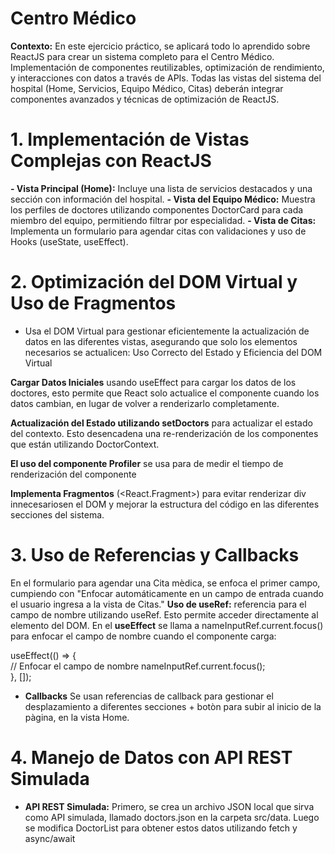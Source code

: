 # Centro Médico  

**Contexto:**
En este ejercicio práctico, se aplicará todo lo aprendido sobre ReactJS para crear
un sistema completo para el Centro Médico. Implementación de componentes reutilizables, optimización de rendimiento, y interacciones con datos a través de APIs. Todas las vistas del sistema del hospital (Home, Servicios, Equipo Médico, Citas) deberán integrar
componentes avanzados y técnicas de optimización de ReactJS.

# 1. Implementación de Vistas Complejas con ReactJS
**- Vista Principal (Home):** Incluye una lista de servicios destacados y una sección
con información del hospital.
**- Vista del Equipo Médico:** Muestra los perfiles de doctores utilizando
componentes DoctorCard para cada miembro del equipo, permitiendo filtrar
por especialidad.
**- Vista de Citas:** Implementa un formulario para agendar citas con validaciones y
uso de Hooks (useState, useEffect).

# 2. Optimización del DOM Virtual y Uso de Fragmentos
- Usa el DOM Virtual para gestionar eficientemente la actualización de datos en las
diferentes vistas, asegurando que solo los elementos necesarios se actualicen:
Uso Correcto del Estado y Eficiencia del DOM Virtual

**Cargar Datos Iniciales** usando useEffect para cargar los datos de los doctores, esto permite que React solo actualice el componente cuando los datos cambian, en lugar de volver a renderizarlo completamente.

**Actualización del Estado utilizando setDoctors** para actualizar el estado del contexto. Esto desencadena una re-renderización de los componentes que están utilizando DoctorContext.

**El uso del componente Profiler** se usa para de medir el tiempo de renderización del componente 


**Implementa Fragmentos** (<React.Fragment>) para evitar renderizar div innecesariosen el DOM y mejorar la estructura del código en las diferentes secciones del sistema.

# 3. Uso de Referencias y Callbacks
En el formulario para agendar una Cita mèdica, se enfoca el primer campo, cumpiendo con "Enfocar automáticamente en un campo de entrada cuando el usuario ingresa a la vista de Citas."
**Uso de useRef:** referencia para el campo de nombre utilizando useRef. Esto permite acceder directamente al elemento del DOM.
En el **useEffect** se llama a nameInputRef.current.focus() para enfocar el campo de nombre cuando el componente carga:

useEffect(() => {  
    // Enfocar el campo de nombre 
    nameInputRef.current.focus();  
}, []);

- **Callbacks** Se usan referencias de callback para gestionar el desplazamiento a diferentes secciones + botòn para subir al inicio de la pàgina, en la vista Home.

# 4. Manejo de Datos con API REST Simulada
- **API REST Simulada:** Primero, se crea un archivo JSON local que sirva como API simulada, llamado doctors.json en la carpeta src/data.
Luego se modifica DoctorList para obtener estos datos utilizando fetch y async/await